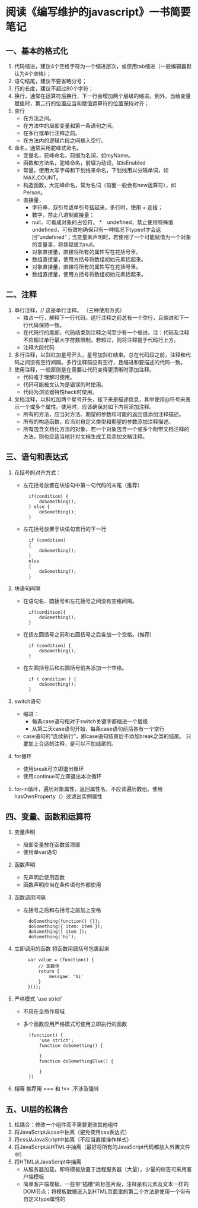  阅读《编写维护的javascript》一书简要笔记
=====================================
一、基本的格式化
-------------------------------------
1. 代码缩进，建议4个空格字符为一个缩进层次，或使用tab缩进（一般编辑器默认为4个空格）；
2. 语句结尾，建议不要省略分号；
3. 行的长度，建议不超过80个字符；
4. 换行，通常在运算符后换行，下一行会增加两个层级的缩进。例外，当给变量赋值时，第二行的位置应当和赋值运算符的位置保持对齐；
5. 空行
     * 在方法之间。
     * 在方法中的局部变量和第一条语句之间。
     * 在多行或单行注释之前。
     * 在方法内的逻辑片段之间插入空行。
6. 命名，通常采用驼峰式命名。
     * 变量名，驼峰命名，前缀为名词，如myName。
     * 函数和方法名，驼峰命名，前缀为动词，如isEnabled
     * 常量，使用大写字母和下划线来命名，下划线用以分隔单词，如MAX_COUNT。
     * 构造函数，大驼峰命名，常为名词（前面一般会有new运算符），如Person。
     * 直接量，
        * 字符串，双引号或单引号括起来，多行时，使用 + 连接；
        * 数字，禁止八进制直接量；
        * null，可看成对象的占位符。
        *　undefined，禁止使用特殊值undefined，可有效地确保只有一种情况下typeof才会返回”undefined“；当变量未声明时，若使用了一个可能赋值为一个对象的变量事，将其赋值为null。
        * 对象直接量，直接将所有的属性写在花括号里。
        * 数组直接量，使用方括号将数组初始元素括起来。
        * 对象直接量，直接将所有的属性写在花括号里。
        * 数组直接量，使用方括号将数组初始元素括起来。

二、注释
-------------------------
1. 单行注释，// 这是单行注释。 （三种使用方式）
    * 独占一行，解释下一行代码。这行注释之前总有一个空行，且缩进和下一行代码保持一致。
    * 在代码行的尾部，代码结束到注释之间至少有一个缩进。注：代码及注释不应超过单行最大字符数限制，若超过，则将注释提于代码行上方。
    * 注释大段代码
2. 多行注释，以斜杠加星号开头，星号加斜杠结束。总在代码段之前，注释和代码之间没有空行间隔。多行注释前应有空行，且缩进和要描述的代码一致。
3. 使用注释，一般原则是在需要让代码变得更清晰时添加注释。
    * 代码难于理解时使用。
    * 代码可能被文认为是错误的时使用。     
    * 代码为浏览器特性hack时使用。
4. 文档注释，以斜杠加两个星号开头，接下来是描述信息，其中使用@符号来表示一个或多个属性。使用时，应该确保对如下内容添加注释。
    * 所有的方法，应当对方法、期望的参数和可能的返回值添加注释描述。
    * 所有的构造函数，应当对自定义类型和期望的参数添加注释描述。
    * 所有包含文档化方法的对象，若一个对象包含一个或多个附带文档注释的方法，则也应适当地针对文档生成工具添加文档注释。

三、语句和表达式
-------------------------------
1. 花括号的对齐方式：
    * 左花括号放置在块语句中第一句代码的末尾（推荐）

            if(condition) {
                doSomething();
            } else {
                doSomething();
            }

    * 左花括号放置于块语句首行的下一行

            if (condition)
            {
                doSomething();
            }
            else
            {
                doSomething();
            }

2. 块语句间隔
    * 在语句名、圆括号和左花括号之间没有空格间隔。

            if(condition){
                doSomething();
            }

    * 在括左圆括号之前和右圆括号之后各加一个空格。(推荐)

            if (condition) {
                doSomething();
            }

    * 在左圆括号后和右圆括号前各添加一个空格。

            if ( condition ) {
                doSomething();
            }

3. switch语句
    * 缩进：
        * 每条case语句相对于switch关键字都缩进一个层级
        * 从第二天case语句开始，每条case语句前后各有一个空行
    * case语句的“连续执行”，即case语句结束后不添加break之类的结尾。 只要加上合适的注释，是可以不加结尾的。

4. for循环
    * 使用break可立即退出循环
    * 使用continue可立即退出本次循环

5. for-in循环，遍历对象属性，返回属性名，不应该遍历数组。使用hasOwnProperty（）过滤出实例属性

四、变量、函数和运算符
----------------------------
1. 变量声明
    * 局部变量放在函数首顶部
    * 使用单var语句

2. 函数声明
    * 先声明后使用函数
    * 函数声明应当在条件语句外部使用

3. 函数调用间隔
    * 左括号之后和右括号之前加上空格

            doSomething(function() {});
            doSomething({ item: item });
            doSomething([ item ]);
            doSomething('hi');

4. 立即调用的函数 将函数用圆括号包裹起来

            var value = (function() {
                // 函数体
                return {
                    messgae: 'hi'
                }
            }());

5. 严格模式 'use strict'
    * 不用在全局作用域
    * 多个函数应用严格模式可使用立即执行的函数


            (function() {
                'use strict';
                function doSomething() {

                }
                function doSomethingElse() {

                }
            })

6. 相等 推荐用 === 和 !== ,不涉及强转

五、UI层的松耦合
-------------------------
1. 松耦合：修改一个组件而不需要更改其他组件
2. 将JavaScript从css中抽离（避免使用css表达式）
3. 将css从JavaScript中抽离（不应当直接操作样式）
4. 将JavaScript从HTML中抽离（最好将所有的JavaScript代码都放入外置文件中）
5. 将HTML从JavaScript中抽离
    * 从服务器加载，即将模板放置于远程服务器（大量），少量的标签可采用客户端模板
    * 简单客户端模板，一些带“插槽”的标签片段，注释是和元素及文本一样的DOM节点；将模板数据嵌入到HTML页面里的第二个方法是使用一个带有自定义type属性的<script>元素
    * 复杂客户端模板，如Handlebars。

六、避免使用全局变量
----------------------
1. 全局变量带来的问题
    * 命名冲突
    * 代码的脆弱性，当定义函数时，最好尽可能多的将数据置于局部作用域内
    * 难以测试，确保函数不会对全部变量有依赖，增强代码的可测性

2. 意外的全局变量
    * 总是使用var来定义变量，哪怕是定义全部变量
    * 给未声明的变量赋值，使用工具时会报警告。严格模式下会报错

3. 单全局变量方式， 最佳方法是依赖尽可能少的全局变量，即只创建一个全局变量。如jQuery
    * 命名空间，将功能按照命名空间进行分组
    * 模块，一种通用的功能片段，如YUI，AMD等。使用AMD，需要模块加载器，如Dojs，RequireJs

4. 零全局变量， 使用一个立即执行的函数调用并将所有脚本放入其中

七、事件处理
-----------------------------
1. 隔离应用逻辑，将应用逻辑和事件处理的代码拆分开来
2. 不要分发事件对象，最好让时间处理程序成为杰出到event对象的唯一函数。事件处理程序应当在进入应用逻辑之前针对event对象执行任何必要的操作，包括阻止默认事件或阻止事件冒泡，都应当直接包含在事件处理程序中

八、避免“空比较”
---------------------------------
1. 检测原始值,使用typeof
    * 字符串，返回“string”
    * 数字，返回“number”
    * 布尔值，返回“boolean”
    * undefined，返回“undefined”
2. 检测引用值（对象），Object、Array、Date、Error,使用instanceof，语法 value instanceof constructor。 不仅检测构造这个对象的构造器，还检测原型链，也可检测自定义的类型。但是不检测函数和数组
3. 检测函数，使用typeof，返回“function”。在IE8和更早版本的IE浏览器中，检测DOM节点，返回“Object”（可用in）

        if("querySelectorAll" in document){
            //代码块
        }
4. 检测数组


        function isArray(value) {
            return Object.prototype.toString.call(value) === "[object Array]";
        }

5. 检测属性，使用in，如果实例对象的属性存在、或者继承自对象的原型，dou返回true。若检测实例对象的某个属性时候存在，用hasOwnProperty（）方法。在IE8以及更早版本，DOM对象并非继承自Object。


        //、如果沟不确定是否为DOM对象
        if("hasOwnProperty" in Object && Object.hasOwnProperty('related')){
            // 代码块
        }
九、将配置数据从代码中分离出来
-----------------------------
1. 配置数据，是应用中写死的值，如URL，需要展现给用户的字符串，重复的值，设置（比如每页的配置项），任何可能发生变更的值
2. 抽离配置数据， 即将配置数据拿到外部
3. 保存配置数据， 放在单独的文件中。存储数据方式，
    * JSON 文件


            {
                "MSG_INVALID_VALUE": "Invalid value",
                "URL_INVAILID": "/errors/invalid.php",    
                "CSS_SELECTED": "selected"
            }

    * JSONP, 将JSON结构用一个函数包装起来

            myFunc({
                "MSG_INVALID_VALUE": "Invalid value",
                "URL_INVAILID": "/errors/invalid.php",    
                "CSS_SELECTED": "selected"
            })

    * 纯JavaScript，将JSON对象赋值为一个变量，这个变量会被程序用到

            var config = {
                "MSG_INVALID_VALUE": "Invalid value",
                "URL_INVAILID": "/errors/invalid.php",    
                "CSS_SELECTED": "selected"
            }
